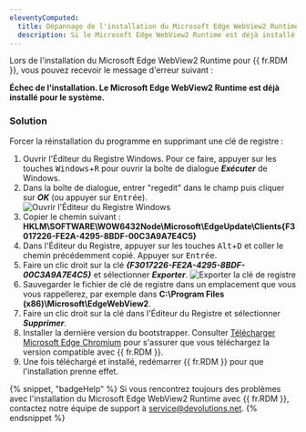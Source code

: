 ```yaml
---
eleventyComputed:
  title: Dépannage de l'installation du Microsoft Edge WebView2 Runtime
  description: Si le Microsoft Edge WebView2 Runtime est déjà installé pour le système, forcer la réinstallation du programme en supprimant une clé de registre.
---
```

Lors de l'installation du Microsoft Edge WebView2 Runtime pour {{ fr.RDM }}, vous pouvez recevoir le message d'erreur suivant :

**Échec de l'installation. Le Microsoft Edge WebView2 Runtime est déjà installé pour le système.**

### Solution
Forcer la réinstallation du programme en supprimant une clé de registre :
1. Ouvrir l'Éditeur du Registre Windows. Pour ce faire, appuyer sur les touches <kbd>Windows</kbd>+<kbd>R</kbd> pour ouvrir la boîte de dialogue ***Exécuter*** de Windows.
1. Dans la boîte de dialogue, entrer "regedit" dans le champ puis cliquer sur ***OK*** (ou appuyer sur <kbd>Entrée</kbd>).
![Ouvrir l'Éditeur du Registre Windows](https://cdnweb.devolutions.net/docs/INTERFACE2027.png)
1. Copier le chemin suivant : **HKLM\SOFTWARE\WOW6432Node\Microsoft\EdgeUpdate\Clients{F3017226-FE2A-4295-8BDF-00C3A9A7E4C5}**
1. Dans l'Éditeur du Registre, appuyer sur les touches <kbd>Alt</kbd>+<kbd>D</kbd> et coller le chemin précédemment copié. Appuyer sur <kbd>Entrée</kbd>.
1. Faire un clic droit sur la clé ***{F3017226-FE2A-4295-8BDF-00C3A9A7E4C5}*** et sélectionner ***Exporter***.
![Exporter la clé de registre](https://cdnweb.devolutions.net/docs/INTERFACE2028.png)
1. Sauvegarder le fichier de clé de registre dans un emplacement que vous vous rappellerez, par exemple dans **C:\Program Files (x86)\Microsoft\EdgeWebView2**.
1. Faire un clic droit sur la clé dans l'Éditeur du Registre et sélectionner ***Supprimer***.
1. Installer la dernière version du bootstrapper. Consulter [Télécharger Microsoft Edge Chromium](/rdm/kb/rdm-windows/knowledge-base/download-microsoft-edge-chromium/) pour s'assurer que vous téléchargez la version compatible avec {{ fr.RDM }}.
1. Une fois téléchargé et installé, redémarrer {{ fr.RDM }} pour que l'installation prenne effet.

{% snippet, "badgeHelp" %}
Si vous rencontrez toujours des problèmes avec l'installation du Microsoft Edge WebView2 Runtime avec {{ fr.RDM }}, contactez notre équipe de support à [service@devolutions.net](mailto:service@devolutions.net).
{% endsnippet %}
